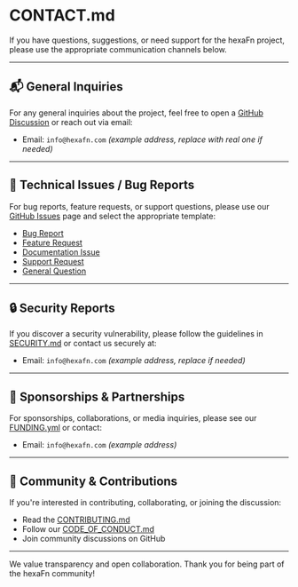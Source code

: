 <!--
SPDX-FileCopyrightText: 2025 Hüsamettin Arabacı
SPDX-License-Identifier: MIT
-->

# CONTACT.md

If you have questions, suggestions, or need support for the hexaFn project, please use the appropriate communication channels below.

---

## 📬 General Inquiries

For any general inquiries about the project, feel free to open a [GitHub Discussion](https://github.com/hTuneSys/hexaFn/discussions) or reach out via email:

- Email: `info@hexafn.com` *(example address, replace with real one if needed)*

---

## 🐞 Technical Issues / Bug Reports

For bug reports, feature requests, or support questions, please use our [GitHub Issues](https://github.com/hTuneSys/hexaFn/issues) page and select the appropriate template:

- [Bug Report](https://github.com/hTuneSys/hexaFn/issues/new?template=bug-report.md)
- [Feature Request](https://github.com/hTuneSys/hexaFn/issues/new?template=feature-request.md)
- [Documentation Issue](https://github.com/hTuneSys/hexaFn/issues/new?template=documentation.md)
- [Support Request](https://github.com/hTuneSys/hexaFn/issues/new?template=support.md)
- [General Question](https://github.com/hTuneSys/hexaFn/issues/new?template=question.md)

---

## 🔒 Security Reports

If you discover a security vulnerability, please follow the guidelines in [SECURITY.md](../.github/SECURITY.md) or contact us securely at:

- Email: `info@hexafn.com` *(example address, replace if needed)*

---

## 💼 Sponsorships & Partnerships

For sponsorships, collaborations, or media inquiries, please see our [FUNDING.yml](https://github.com/hTuneSys/hexaFn/blob/develop/.github/FUNDING.yml) or contact:

- Email: `info@hexafn.com` *(example address)*

---

## 👥 Community & Contributions

If you're interested in contributing, collaborating, or joining the discussion:

- Read the [CONTRIBUTING.md](../.github/CONTRIBUTING.md)
- Follow our [CODE_OF_CONDUCT.md](../.github/CODE_OF_CONDUCT.md)
- Join community discussions on GitHub

---

We value transparency and open collaboration. Thank you for being part of the hexaFn community!